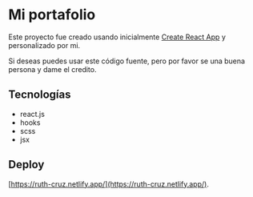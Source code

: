 # Mi portafolio

Este proyecto fue creado usando inicialmente [Create React App](https://github.com/facebook/create-react-app) y personalizado por mi.

Si deseas puedes usar este código fuente, pero por favor se una buena persona y dame el credito.

## Tecnologías

- react.js
- hooks
- scss
- jsx

## Deploy

 [https://ruth-cruz.netlify.app/](https://ruth-cruz.netlify.app/).
 
